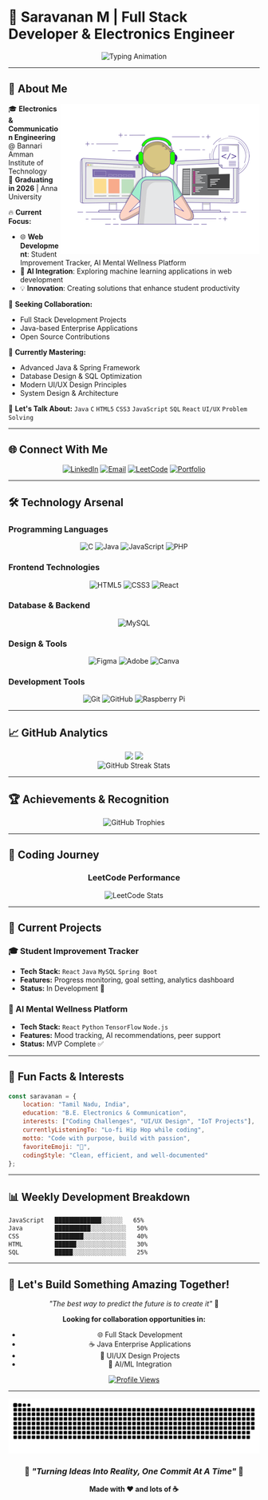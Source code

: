 # 🚀 Saravanan M | Full Stack Developer & Electronics Engineer

<div align="center">
  <img src="https://readme-typing-svg.herokuapp.com?font=Fira+Code&size=32&duration=2800&pause=2000&color=A9FEF7&center=true&vCenter=true&width=940&lines=Welcome+to+my+Digital+Universe!;Electronics+%26+Communication+Engineering+Student;Full+Stack+Developer+%7C+Problem+Solver;Building+the+Future%2C+One+Code+at+a+Time" alt="Typing Animation" />
</div>

---

## 🌟 About Me

<img align="right" alt="Coding" width="400" src="https://raw.githubusercontent.com/devSouvik/devSouvik/master/gif3.gif">

🎓 **Electronics & Communication Engineering** @ Bannari Amman Institute of Technology  
📅 **Graduating in 2026** | Anna University  

🔥 **Current Focus:**
- 🌐 **Web Development**: Student Improvement Tracker, AI Mental Wellness Platform
- 🤖 **AI Integration**: Exploring machine learning applications in web development
- 💡 **Innovation**: Creating solutions that enhance student productivity

🎯 **Seeking Collaboration:**
- Full Stack Development Projects
- Java-based Enterprise Applications
- Open Source Contributions

🌱 **Currently Mastering:**
- Advanced Java & Spring Framework
- Database Design & SQL Optimization
- Modern UI/UX Design Principles
- System Design & Architecture

💬 **Let's Talk About:**
`Java` `C` `HTML5` `CSS3` `JavaScript` `SQL` `React` `UI/UX` `Problem Solving`

---

## 🌐 Connect With Me

<div align="center">

[![LinkedIn](https://img.shields.io/badge/LinkedIn-0077B5?style=for-the-badge&logo=linkedin&logoColor=white&labelColor=0077B5)](https://linkedin.com/in/saravanan1012/)
[![Email](https://img.shields.io/badge/Email-EA4335?style=for-the-badge&logo=gmail&logoColor=white&labelColor=EA4335)](mailto:saravananmcms@gmail.com)
[![LeetCode](https://img.shields.io/badge/LeetCode-FFA116?style=for-the-badge&logo=leetcode&logoColor=black&labelColor=FFA116)](https://leetcode.com/u/saravanan_m10/)
[![Portfolio](https://img.shields.io/badge/Portfolio-FF7139?style=for-the-badge&logo=firefox&logoColor=white&labelColor=FF7139)](https://your-portfolio-link.com)

</div>

---

## 🛠️ Technology Arsenal

### Programming Languages
<div align="center">

![C](https://img.shields.io/badge/C-00599C?style=for-the-badge&logo=c&logoColor=white)
![Java](https://img.shields.io/badge/Java-ED8B00?style=for-the-badge&logo=openjdk&logoColor=white)
![JavaScript](https://img.shields.io/badge/JavaScript-F7DF1E?style=for-the-badge&logo=javascript&logoColor=black)
![PHP](https://img.shields.io/badge/PHP-777BB4?style=for-the-badge&logo=php&logoColor=white)

</div>

### Frontend Technologies
<div align="center">

![HTML5](https://img.shields.io/badge/HTML5-E34F26?style=for-the-badge&logo=html5&logoColor=white)
![CSS3](https://img.shields.io/badge/CSS3-1572B6?style=for-the-badge&logo=css3&logoColor=white)
![React](https://img.shields.io/badge/React-20232A?style=for-the-badge&logo=react&logoColor=61DAFB)

</div>

### Database & Backend
<div align="center">

![MySQL](https://img.shields.io/badge/MySQL-4479A1?style=for-the-badge&logo=mysql&logoColor=white)

</div>

### Design & Tools
<div align="center">

![Figma](https://img.shields.io/badge/Figma-F24E1E?style=for-the-badge&logo=figma&logoColor=white)
![Adobe](https://img.shields.io/badge/Adobe-FF0000?style=for-the-badge&logo=adobe&logoColor=white)
![Canva](https://img.shields.io/badge/Canva-00C4CC?style=for-the-badge&logo=Canva&logoColor=white)

</div>

### Development Tools
<div align="center">

![Git](https://img.shields.io/badge/Git-F05033?style=for-the-badge&logo=git&logoColor=white)
![GitHub](https://img.shields.io/badge/GitHub-121011?style=for-the-badge&logo=github&logoColor=white)
![Raspberry Pi](https://img.shields.io/badge/Raspberry_Pi-C51A4A?style=for-the-badge&logo=Raspberry-Pi&logoColor=white)

</div>

---

## 📈 GitHub Analytics

<div align="center">
  <img height="180em" src="https://github-readme-stats.vercel.app/api?username=saravanan-mc&show_icons=true&theme=tokyonight&include_all_commits=true&count_private=true&hide_border=true"/>
  <img height="180em" src="https://github-readme-stats.vercel.app/api/top-langs/?username=saravanan-mc&layout=compact&langs_count=8&theme=tokyonight&hide_border=true"/>
</div>

<div align="center">
  <img src="https://github-readme-streak-stats.herokuapp.com/?user=saravanan-mc&theme=tokyonight&hide_border=true" alt="GitHub Streak Stats"/>
</div>

---

## 🏆 Achievements & Recognition

<div align="center">
  <img src="https://github-profile-trophy.vercel.app/?username=saravanan-mc&theme=tokyonight&no-frame=true&no-bg=false&margin-w=4&column=7" alt="GitHub Trophies"/>
</div>

---

## 🧩 Coding Journey

<div align="center">

### LeetCode Performance
![LeetCode Stats](https://leetcard.jacoblin.cool/saravanan_m10?theme=dark&font=source_code_pro&ext=contest&width=500)

</div>

---

## 🎯 Current Projects

### 🎓 Student Improvement Tracker
- **Tech Stack:** `React` `Java` `MySQL` `Spring Boot`
- **Features:** Progress monitoring, goal setting, analytics dashboard
- **Status:** In Development 🚧

### 🧠 AI Mental Wellness Platform
- **Tech Stack:** `React` `Python` `TensorFlow` `Node.js`
- **Features:** Mood tracking, AI recommendations, peer support
- **Status:** MVP Complete ✅

---

## 🌟 Fun Facts & Interests

```javascript
const saravanan = {
    location: "Tamil Nadu, India",
    education: "B.E. Electronics & Communication",
    interests: ["Coding Challenges", "UI/UX Design", "IoT Projects"],
    currentlyListeningTo: "Lo-fi Hip Hop while coding",
    motto: "Code with purpose, build with passion",
    favoriteEmoji: "🚀",
    codingStyle: "Clean, efficient, and well-documented"
};
```

---

## 📊 Weekly Development Breakdown

```text
JavaScript   █████████████░░░░░░   65%
Java         ██████████░░░░░░░░░░   50%
CSS          ████████░░░░░░░░░░░░   40%
HTML         ██████░░░░░░░░░░░░░░   30%
SQL          █████░░░░░░░░░░░░░░░   25%
```

---

## 🤝 Let's Build Something Amazing Together!

<div align="center">

*"The best way to predict the future is to create it"* 💫

**Looking for collaboration opportunities in:**
- 🌐 Full Stack Development
- ☕ Java Enterprise Applications  
- 🎨 UI/UX Design Projects
- 🤖 AI/ML Integration

[![Profile Views](https://visitcount.itsvg.in/api?id=saravanan-mc&icon=6&color=12)](https://visitcount.itsvg.in)

</div>

---

<div align="center">
  <img src="https://raw.githubusercontent.com/platane/platane/output/github-contribution-grid-snake-dark.svg" alt="Snake animation" />
</div>

<div align="center">
  
### 🌟 *"Turning Ideas Into Reality, One Commit At A Time"* 🌟

**Made with ❤️ and lots of ☕**

</div>
